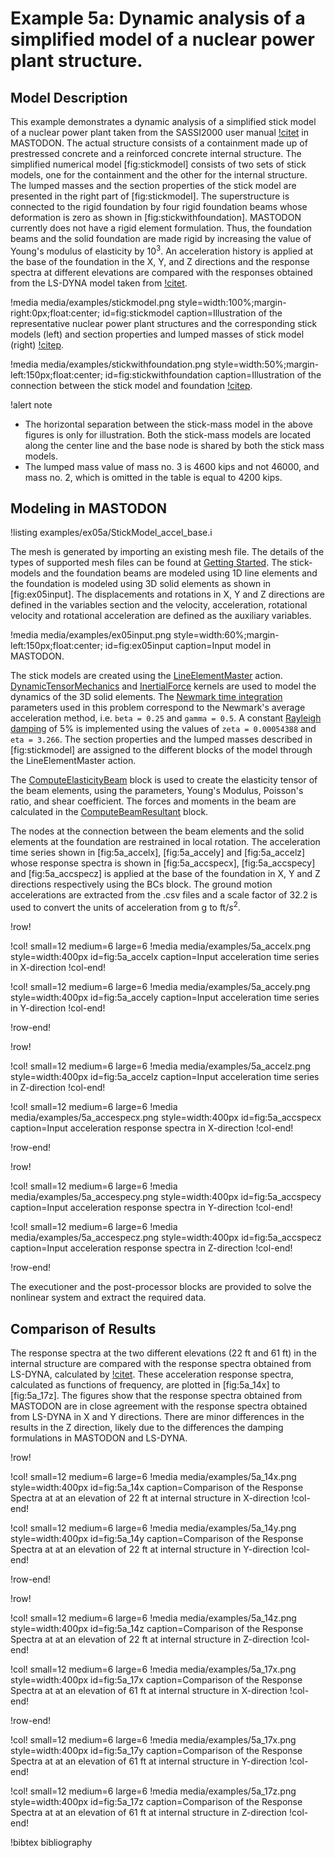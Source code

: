 # Example 5a: Dynamic analysis of a simplified model of a nuclear power plant structure.

## Model Description

This example demonstrates a dynamic analysis of a simplified stick model of a nuclear power plant taken from the SASSI2000 user manual [!citet](sassiuser2006)
in MASTODON. The actual structure consists of a containment made up of prestressed concrete and a reinforced concrete internal structure. The simplified numerical model [fig:stickmodel] consists of two sets of stick models, one for the containment and the other for the internal structure. The lumped masses and the section properties of the stick model are presented in the right part of [fig:stickmodel].
The superstructure is connected to the rigid foundation by four rigid foundation beams whose deformation is zero as shown in [fig:stickwithfoundation].
MASTODON currently does not have a rigid element formulation. Thus, the foundation beams and the solid foundation are made rigid by increasing the value of Young's modulus of elasticity by ${10}^3$. An acceleration history is applied at the base of the foundation in the X, Y, and Z directions and the response spectra at different elevations are compared with the responses obtained from the LS-DYNA model taken from [!citet](fragilityanalysis).


!media media/examples/stickmodel.png
       style=width:100%;margin-right:0px;float:center;
       id=fig:stickmodel
       caption=Illustration of the representative nuclear power plant structures and the corresponding stick models (left) and section properties and lumped masses of stick model (right) [!citep](sassiuser2006).

!media media/examples/stickwithfoundation.png
       style=width:50%;margin-left:150px;float:center;
       id=fig:stickwithfoundation
       caption=Illustration of the connection between the stick model and foundation [!citep](sassiuser2006).             

!alert note
- The horizontal separation between the stick-mass model in the above figures is only for illustration. Both the stick-mass models are located along the center line and the base node is shared by both the stick mass models.
- The lumped mass value of mass no. 3 is 4600 kips and not 46000, and mass no. 2, which is omitted in the table is equal to 4200 kips.

## Modeling in MASTODON

!listing examples/ex05a/StickModel_accel_base.i

The mesh is generated by importing an existing mesh file. The details of the types of supported mesh files can be found at [Getting Started](manuals/user/index.md). The stick-models and the foundation beams are modeled using 1D line elements and the foundation is modeled using 3D solid elements as shown in [fig:ex05input]. The displacements and rotations in X, Y and Z directions are defined in the variables section and the velocity, acceleration, rotational velocity and rotational acceleration are defined as the auxiliary variables.

!media media/examples/ex05input.png
       style=width:60%;margin-left:150px;float:center;
       id=fig:ex05input
       caption=Input model in MASTODON.


 The stick models are created using the [LineElementMaster](syntax/Modules/TensorMechanics/index.md) action. [DynamicTensorMechanics](syntax/index.md) and [InertialForce](syntax/index.md) kernels are used to model the dynamics of the 3D solid elements. The [Newmark time integration](manuals/theory/index.md) parameters used in this problem correspond to the Newmark's average acceleration method, i.e. `beta = 0.25` and `gamma = 0.5`. A constant [Rayleigh damping](manuals/theory/index.md) of 5% is implemented using the values of `zeta = 0.00054388` and `eta = 3.266`. The section properties and the lumped masses described in [fig:stickmodel] are assigned to the different blocks of the model through the LineElementMaster action.

The [ComputeElasticityBeam](syntax/index.md) block is used to create the elasticity tensor of the beam elements, using the parameters, Young's Modulus, Poisson's ratio, and shear coefficient. The forces and moments in the beam are calculated in the [ComputeBeamResultant](syntax/index.md) block.

The nodes at the connection between the beam elements and the solid elements at the foundation are restrained in local rotation. The acceleration time series shown in [fig:5a_accelx], [fig:5a_accely] and [fig:5a_accelz] whose response spectra is shown in [fig:5a_accspecx], [fig:5a_accspecy] and [fig:5a_accspecz] is applied at the base of the foundation in X, Y and Z directions respectively using the BCs block. The ground motion accelerations are extracted from the .csv files and a scale factor of 32.2 is used to convert the units of acceleration from g to ft/${s}^2$.

!row!

!col! small=12 medium=6 large=6
!media media/examples/5a_accelx.png
       style=width:400px id=fig:5a_accelx
       caption=Input acceleration time series in X-direction
!col-end!

!col! small=12 medium=6 large=6
!media media/examples/5a_accely.png
       style=width:400px id=fig:5a_accely
       caption=Input acceleration time series in Y-direction
!col-end!

!row-end!

!row!

!col! small=12 medium=6 large=6
!media media/examples/5a_accelz.png
       style=width:400px id=fig:5a_accelz
       caption=Input acceleration time series in Z-direction
!col-end!

!col! small=12 medium=6 large=6
!media media/examples/5a_accespecx.png
       style=width:400px id=fig:5a_accspecx
       caption=Input acceleration response spectra in X-direction
!col-end!

!row-end!

!row!

!col! small=12 medium=6 large=6
!media media/examples/5a_accespecy.png
       style=width:400px id=fig:5a_accspecy
       caption=Input acceleration response spectra in Y-direction
!col-end!

!col! small=12 medium=6 large=6
!media media/examples/5a_accespecz.png
       style=width:400px id=fig:5a_accspecz
       caption=Input acceleration response spectra in Z-direction
!col-end!

!row-end!

The executioner and the post-processor blocks are provided to solve the nonlinear system and extract the required data.

## Comparison of Results

The response spectra at the two different elevations (22 ft and 61 ft) in the internal structure are compared with the response spectra obtained from LS-DYNA, calculated by [!citet](fragilityanalysis). These acceleration response spectra, calculated as functions of frequency, are plotted in [fig:5a_14x] to [fig:5a_17z]. The figures show that the response spectra obtained from MASTODON are in close agreement with the response spectra obtained from LS-DYNA in X and Y directions. There are minor differences in the results in the Z direction, likely due to the differences the damping formulations in MASTODON and LS-DYNA.

!row!

!col! small=12 medium=6 large=6
!media media/examples/5a_14x.png
       style=width:400px id=fig:5a_14x
       caption=Comparison of the Response Spectra at at an elevation of 22 ft at internal structure in X-direction
!col-end!

!col! small=12 medium=6 large=6
!media media/examples/5a_14y.png
       style=width:400px id=fig:5a_14y
       caption=Comparison of the Response Spectra at at an elevation of 22 ft at internal structure in Y-direction
!col-end!

!row-end!

!row!

!col! small=12 medium=6 large=6
!media media/examples/5a_14z.png
       style=width:400px id=fig:5a_14z
       caption=Comparison of the Response Spectra at at an elevation of 22 ft at internal structure in Z-direction
!col-end!

!col! small=12 medium=6 large=6
!media media/examples/5a_17x.png
       style=width:400px id=fig:5a_17x
       caption=Comparison of the Response Spectra at at an elevation of 61 ft at internal structure in X-direction
!col-end!

!row-end!

!col! small=12 medium=6 large=6
!media media/examples/5a_17x.png
       style=width:400px id=fig:5a_17y
       caption=Comparison of the Response Spectra at at an elevation of 61 ft at internal structure in Y-direction
!col-end!

!col! small=12 medium=6 large=6
!media media/examples/5a_17z.png
       style=width:400px id=fig:5a_17z
       caption=Comparison of the Response Spectra at at an elevation of 61 ft at internal structure in Z-direction
!col-end!



!bibtex bibliography
